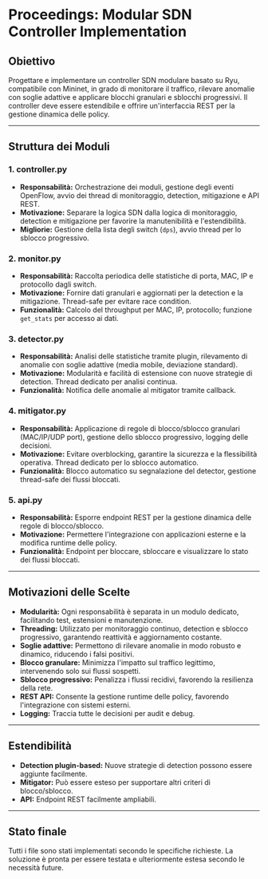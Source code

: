 # Proceedings: Modular SDN Controller Implementation

## Obiettivo

Progettare e implementare un controller SDN modulare basato su Ryu, compatibile con Mininet, in grado di monitorare il traffico, rilevare anomalie con soglie adattive e applicare blocchi granulari e sblocchi progressivi. Il controller deve essere estendibile e offrire un'interfaccia REST per la gestione dinamica delle policy.

---

## Struttura dei Moduli

### 1. controller.py
- **Responsabilità:** Orchestrazione dei moduli, gestione degli eventi OpenFlow, avvio dei thread di monitoraggio, detection, mitigazione e API REST.
- **Motivazione:** Separare la logica SDN dalla logica di monitoraggio, detection e mitigazione per favorire la manutenibilità e l'estendibilità.
- **Migliorie:** Gestione della lista degli switch (`dps`), avvio thread per lo sblocco progressivo.

### 2. monitor.py
- **Responsabilità:** Raccolta periodica delle statistiche di porta, MAC, IP e protocollo dagli switch.
- **Motivazione:** Fornire dati granulari e aggiornati per la detection e la mitigazione. Thread-safe per evitare race condition.
- **Funzionalità:** Calcolo del throughput per MAC, IP, protocollo; funzione `get_stats` per accesso ai dati.

### 3. detector.py
- **Responsabilità:** Analisi delle statistiche tramite plugin, rilevamento di anomalie con soglie adattive (media mobile, deviazione standard).
- **Motivazione:** Modularità e facilità di estensione con nuove strategie di detection. Thread dedicato per analisi continua.
- **Funzionalità:** Notifica delle anomalie al mitigator tramite callback.

### 4. mitigator.py
- **Responsabilità:** Applicazione di regole di blocco/sblocco granulari (MAC/IP/UDP port), gestione dello sblocco progressivo, logging delle decisioni.
- **Motivazione:** Evitare overblocking, garantire la sicurezza e la flessibilità operativa. Thread dedicato per lo sblocco automatico.
- **Funzionalità:** Blocco automatico su segnalazione del detector, gestione thread-safe dei flussi bloccati.

### 5. api.py
- **Responsabilità:** Esporre endpoint REST per la gestione dinamica delle regole di blocco/sblocco.
- **Motivazione:** Permettere l'integrazione con applicazioni esterne e la modifica runtime delle policy.
- **Funzionalità:** Endpoint per bloccare, sbloccare e visualizzare lo stato dei flussi bloccati.

---

## Motivazioni delle Scelte
- **Modularità:** Ogni responsabilità è separata in un modulo dedicato, facilitando test, estensioni e manutenzione.
- **Threading:** Utilizzato per monitoraggio continuo, detection e sblocco progressivo, garantendo reattività e aggiornamento costante.
- **Soglie adattive:** Permettono di rilevare anomalie in modo robusto e dinamico, riducendo i falsi positivi.
- **Blocco granulare:** Minimizza l'impatto sul traffico legittimo, intervenendo solo sui flussi sospetti.
- **Sblocco progressivo:** Penalizza i flussi recidivi, favorendo la resilienza della rete.
- **REST API:** Consente la gestione runtime delle policy, favorendo l'integrazione con sistemi esterni.
- **Logging:** Traccia tutte le decisioni per audit e debug.

---

## Estendibilità
- **Detection plugin-based:** Nuove strategie di detection possono essere aggiunte facilmente.
- **Mitigator:** Può essere esteso per supportare altri criteri di blocco/sblocco.
- **API:** Endpoint REST facilmente ampliabili.

---

## Stato finale
Tutti i file sono stati implementati secondo le specifiche richieste. La soluzione è pronta per essere testata e ulteriormente estesa secondo le necessità future.
